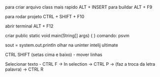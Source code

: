 para criar arquivo class mais rapido
ALT + INSERT
para buildar
ALT + F9

para rodar projeto
CTRL + SHIFT + F10

abrir terminal
ALT + F12

criar public static void main(String[] args) { }
comando: psvm

sout = system.out.println
olhar na uninter intelij ultimate

CTRL SHIFT (setas cima e baixo) - mover linhas

Selecionar texto - CTRL F -> In selection -> CTRL P -> (faz a troca da letra palavra) -> CTRL R



